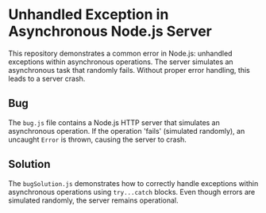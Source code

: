 # Unhandled Exception in Asynchronous Node.js Server

This repository demonstrates a common error in Node.js: unhandled exceptions within asynchronous operations.  The server simulates an asynchronous task that randomly fails. Without proper error handling, this leads to a server crash.

## Bug
The `bug.js` file contains a Node.js HTTP server that simulates an asynchronous operation.  If the operation 'fails' (simulated randomly), an uncaught `Error` is thrown, causing the server to crash.

## Solution
The `bugSolution.js` demonstrates how to correctly handle exceptions within asynchronous operations using `try...catch` blocks. Even though errors are simulated randomly, the server remains operational.